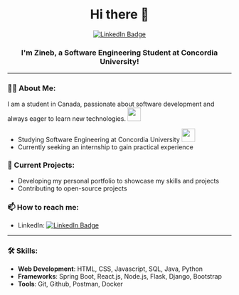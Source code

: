 <div id="header" align="center">


  
  <h1>Hi there 👋</h1>
    <div id="badges">
    <a href="https://www.linkedin.com/in/zineb-alaoui-👩%E2%80%8D💻-a0a1381b9/">
      <img src="https://img.shields.io/badge/LinkedIn-blue?style=for-the-badge&logo=linkedin&logoColor=white" alt="LinkedIn Badge"/>
    </a>
  </div>
  
  <h3>
    I'm Zineb, a Software Engineering Student at Concordia University!
  </h3>
</div>

---

### 👩‍💻 About Me:
I am a student in Canada, passionate about software development and always eager to learn new technologies. <img src="https://media.giphy.com/media/RemHbGtR3lNsqyERMS/giphy.gif?cid=ecf05e471jze6t1n6htnnqx0wpjx5um77uhlq9ds8w8bx7oc&rid=giphy.gif&ct=s" width="30">

- Studying Software Engineering at Concordia University <img src="https://media.giphy.com/media/3xIEvhVMe7OkVXkC3I/giphy.gif?cid=ecf05e47k25cihyiumj2x7f6fcfslq2gsa1nb00q0gnqwxcf&rid=giphy.gif&ct=s" width="30">
- Currently seeking an internship to gain practical experience

### 🚀 Current Projects:
- Developing my personal portfolio to showcase my skills and projects
- Contributing to open-source projects

### 📫 How to reach me:

- LinkedIn: [![LinkedIn Badge](https://img.shields.io/badge/LinkedIn-blue?style=flat&logo=Linkedin&logoColor=white)](https://www.linkedin.com/in/zineb-alaoui-👩%E2%80%8D💻-a0a1381b9/)
---

### 🛠️ Skills:

- **Web Development**: HTML, CSS, Javascript, SQL, Java, Python
- **Frameworks**:  Spring Boot, React.js, Node.js, Flask, Django, Bootstrap
- **Tools**: Git, Github, Postman, Docker

